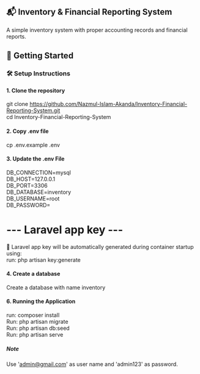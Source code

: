 ## 📬 Inventory & Financial Reporting System  
A simple inventory system with proper accounting records and financial reports.  

## 🚀 Getting Started  
### 🛠 Setup Instructions  

#### 1. Clone the repository  
git clone https://github.com/Nazmul-Islam-Akanda/Inventory-Financial-Reporting-System.git  
cd Inventory-Financial-Reporting-System  

#### 2. Copy .env file  
cp .env.example .env  

#### 3. Update the .env File  
DB_CONNECTION=mysql  
DB_HOST=127.0.0.1  
DB_PORT=3306  
DB_DATABASE=inventory  
DB_USERNAME=root  
DB_PASSWORD=  

# --- Laravel app key ---  
🔑 Laravel app key will be automatically generated during container startup using:  
run: php artisan key:generate  

#### 4. Create a database  
Create a database with name inventory  

#### 6. Running the Application  
run: composer install  
Run: php artisan migrate  
Run: php artisan db:seed  
Run: php artisan serve  

##### Note  
Use 'admin@gmail.com' as user name and 'admin123' as password.  